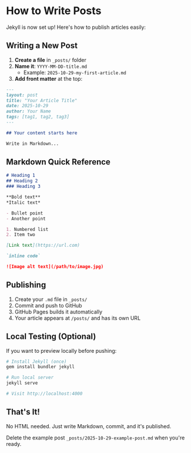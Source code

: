 # How to Write Posts

Jekyll is now set up! Here's how to publish articles easily:

## Writing a New Post

1. **Create a file** in `_posts/` folder
2. **Name it**: `YYYY-MM-DD-title.md` 
   - Example: `2025-10-29-my-first-article.md`
3. **Add front matter** at the top:

```markdown
---
layout: post
title: "Your Article Title"
date: 2025-10-29
author: Your Name
tags: [tag1, tag2, tag3]
---

## Your content starts here

Write in Markdown...
```

## Markdown Quick Reference

```markdown
# Heading 1
## Heading 2
### Heading 3

**Bold text**
*Italic text*

- Bullet point
- Another point

1. Numbered list
2. Item two

[Link text](https://url.com)

`inline code`

![Image alt text](/path/to/image.jpg)
```

## Publishing

1. Create your `.md` file in `_posts/`
2. Commit and push to GitHub
3. GitHub Pages builds it automatically
4. Your article appears at `/posts/` and has its own URL

## Local Testing (Optional)

If you want to preview locally before pushing:

```bash
# Install Jekyll (once)
gem install bundler jekyll

# Run local server
jekyll serve

# Visit http://localhost:4000
```

## That's It!

No HTML needed. Just write Markdown, commit, and it's published.

Delete the example post `_posts/2025-10-29-example-post.md` when you're ready.
